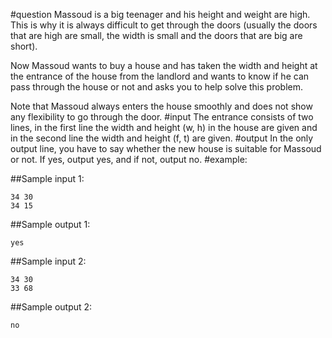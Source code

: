 #question
Massoud is a big teenager and his height and weight are high. This is why it is always difficult to get through the doors (usually the doors that are high are small, the width is small and the doors that are big are short).

Now Massoud wants to buy a house and has taken the width and height at the entrance of the house from the landlord and wants to know if he can pass through the house or not and asks you to help solve this problem.

Note that Massoud always enters the house smoothly and does not show any flexibility to go through the door.
#input
The entrance consists of two lines, in the first line the width and height (w, h) in the house are given and in the second line the width and height (f, t) are given.
#output
In the only output line, you have to say whether the new house is suitable for Massoud or not. If yes, output yes, and if not, output no.
#example:

##Sample input 1:
```
34 30
34 15
```
##Sample output 1:
```
yes
```
##Sample input 2:
```
34 30
33 68
```
##Sample output 2:
```
no
```